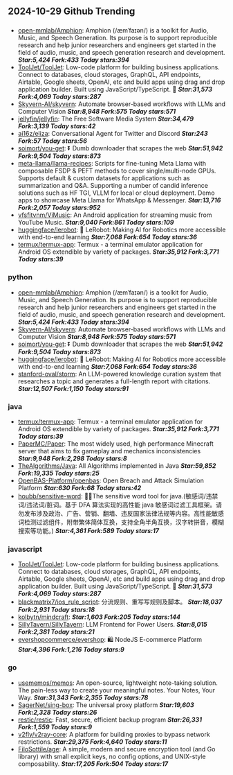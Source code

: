 ## 2024-10-29 Github Trending

### 
* [open-mmlab/Amphion](https://github.com/open-mmlab/Amphion): Amphion (/æmˈfaɪən/) is a toolkit for Audio, Music, and Speech Generation. Its purpose is to support reproducible research and help junior researchers and engineers get started in the field of audio, music, and speech generation research and development. ***Star:5,424 Fork:433 Today stars:394***
* [ToolJet/ToolJet](https://github.com/ToolJet/ToolJet): Low-code platform for building business applications. Connect to databases, cloud storages, GraphQL, API endpoints, Airtable, Google sheets, OpenAI, etc and build apps using drag and drop application builder. Built using JavaScript/TypeScript. 🚀 ***Star:31,573 Fork:4,069 Today stars:287***
* [Skyvern-AI/skyvern](https://github.com/Skyvern-AI/skyvern): Automate browser-based workflows with LLMs and Computer Vision ***Star:8,948 Fork:575 Today stars:571***
* [jellyfin/jellyfin](https://github.com/jellyfin/jellyfin): The Free Software Media System ***Star:34,479 Fork:3,139 Today stars:42***
* [ai16z/eliza](https://github.com/ai16z/eliza): Conversational Agent for Twitter and Discord ***Star:243 Fork:57 Today stars:56***
* [soimort/you-get](https://github.com/soimort/you-get): ⏬ Dumb downloader that scrapes the web ***Star:51,942 Fork:9,504 Today stars:873***
* [meta-llama/llama-recipes](https://github.com/meta-llama/llama-recipes): Scripts for fine-tuning Meta Llama with composable FSDP & PEFT methods to cover single/multi-node GPUs. Supports default & custom datasets for applications such as summarization and Q&A. Supporting a number of candid inference solutions such as HF TGI, VLLM for local or cloud deployment. Demo apps to showcase Meta Llama for WhatsApp & Messenger. ***Star:13,716 Fork:2,057 Today stars:952***
* [vfsfitvnm/ViMusic](https://github.com/vfsfitvnm/ViMusic): An Android application for streaming music from YouTube Music. ***Star:9,040 Fork:861 Today stars:109***
* [huggingface/lerobot](https://github.com/huggingface/lerobot): 🤗 LeRobot: Making AI for Robotics more accessible with end-to-end learning ***Star:7,068 Fork:654 Today stars:36***
* [termux/termux-app](https://github.com/termux/termux-app): Termux - a terminal emulator application for Android OS extendible by variety of packages. ***Star:35,912 Fork:3,771 Today stars:39***

### python
* [open-mmlab/Amphion](https://github.com/open-mmlab/Amphion): Amphion (/æmˈfaɪən/) is a toolkit for Audio, Music, and Speech Generation. Its purpose is to support reproducible research and help junior researchers and engineers get started in the field of audio, music, and speech generation research and development. ***Star:5,424 Fork:433 Today stars:394***
* [Skyvern-AI/skyvern](https://github.com/Skyvern-AI/skyvern): Automate browser-based workflows with LLMs and Computer Vision ***Star:8,948 Fork:575 Today stars:571***
* [soimort/you-get](https://github.com/soimort/you-get): ⏬ Dumb downloader that scrapes the web ***Star:51,942 Fork:9,504 Today stars:873***
* [huggingface/lerobot](https://github.com/huggingface/lerobot): 🤗 LeRobot: Making AI for Robotics more accessible with end-to-end learning ***Star:7,068 Fork:654 Today stars:36***
* [stanford-oval/storm](https://github.com/stanford-oval/storm): An LLM-powered knowledge curation system that researches a topic and generates a full-length report with citations. ***Star:12,507 Fork:1,150 Today stars:91***

### java
* [termux/termux-app](https://github.com/termux/termux-app): Termux - a terminal emulator application for Android OS extendible by variety of packages. ***Star:35,912 Fork:3,771 Today stars:39***
* [PaperMC/Paper](https://github.com/PaperMC/Paper): The most widely used, high performance Minecraft server that aims to fix gameplay and mechanics inconsistencies ***Star:9,948 Fork:2,298 Today stars:8***
* [TheAlgorithms/Java](https://github.com/TheAlgorithms/Java): All Algorithms implemented in Java ***Star:59,852 Fork:19,335 Today stars:25***
* [OpenBAS-Platform/openbas](https://github.com/OpenBAS-Platform/openbas): Open Breach and Attack Simulation Platform ***Star:630 Fork:68 Today stars:42***
* [houbb/sensitive-word](https://github.com/houbb/sensitive-word): 👮‍♂️The sensitive word tool for java.(敏感词/违禁词/违法词/脏词。基于 DFA 算法实现的高性能 java 敏感词过滤工具框架。请勿发布涉及政治、广告、营销、翻墙、违反国家法律法规等内容。高性能敏感词检测过滤组件，附带繁体简体互换，支持全角半角互换，汉字转拼音，模糊搜索等功能。) ***Star:4,361 Fork:589 Today stars:17***

### javascript
* [ToolJet/ToolJet](https://github.com/ToolJet/ToolJet): Low-code platform for building business applications. Connect to databases, cloud storages, GraphQL, API endpoints, Airtable, Google sheets, OpenAI, etc and build apps using drag and drop application builder. Built using JavaScript/TypeScript. 🚀 ***Star:31,573 Fork:4,069 Today stars:287***
* [blackmatrix7/ios_rule_script](https://github.com/blackmatrix7/ios_rule_script): 分流规则、重写写规则及脚本。 ***Star:18,037 Fork:2,931 Today stars:18***
* [kolbytn/mindcraft](https://github.com/kolbytn/mindcraft):  ***Star:1,603 Fork:205 Today stars:144***
* [SillyTavern/SillyTavern](https://github.com/SillyTavern/SillyTavern): LLM Frontend for Power Users. ***Star:8,015 Fork:2,381 Today stars:21***
* [evershopcommerce/evershop](https://github.com/evershopcommerce/evershop): 🛍️ NodeJS E-commerce Platform ***Star:4,396 Fork:1,216 Today stars:9***

### go
* [usememos/memos](https://github.com/usememos/memos): An open-source, lightweight note-taking solution. The pain-less way to create your meaningful notes. Your Notes, Your Way. ***Star:31,343 Fork:2,355 Today stars:78***
* [SagerNet/sing-box](https://github.com/SagerNet/sing-box): The universal proxy platform ***Star:19,603 Fork:2,328 Today stars:26***
* [restic/restic](https://github.com/restic/restic): Fast, secure, efficient backup program ***Star:26,331 Fork:1,559 Today stars:9***
* [v2fly/v2ray-core](https://github.com/v2fly/v2ray-core): A platform for building proxies to bypass network restrictions. ***Star:29,375 Fork:4,640 Today stars:11***
* [FiloSottile/age](https://github.com/FiloSottile/age): A simple, modern and secure encryption tool (and Go library) with small explicit keys, no config options, and UNIX-style composability. ***Star:17,205 Fork:504 Today stars:17***
